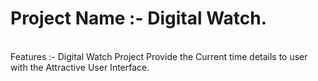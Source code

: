 #  Project Name :- Digital Watch.
<br>
Features :- Digital Watch Project Provide the Current time details to user with the Attractive User Interface.
           
